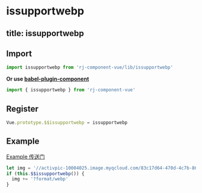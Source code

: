 # issupportwebp

title: issupportwebp
---

## Import

``` js
import issupportwebp from 'rj-component-vue/lib/issupportwebp'
```

**Or use [babel-plugin-component](https://www.npmjs.com/package/babel-plugin-component)**

``` js
import { issupportwebp } from 'rj-component-vue'
```

## Register

``` js
Vue.prototype.$$issupportwebp = issupportwebp
```

## Example

[Example 传送门](//zhouyu1993.github.io/rjcv/#/issupportwebp)

``` js
let img = '//activpic-10004025.image.myqcloud.com/83c17d64-470d-4c7b-8671-13f23af581f4'
if (this.$$issupportwebp()) {
  img += '?format/webp'
}
```
